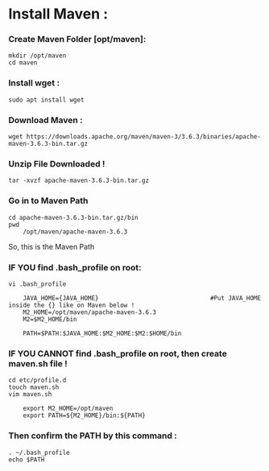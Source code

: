# Install Maven :

### Create Maven Folder [opt/maven]:
    mkdir /opt/maven
    cd maven

### Install wget :
    sudo apt install wget

### Download Maven :
    wget https://downloads.apache.org/maven/maven-3/3.6.3/binaries/apache-maven-3.6.3-bin.tar.gz
  
### Unzip File Downloaded !
    tar -xvzf apache-maven-3.6.3-bin.tar.gz
  
### Go in to Maven Path  
    cd apache-maven-3.6.3-bin.tar.gz/bin
    pwd
        /opt/maven/apache-maven-3.6.3
So, this is the Maven Path

### IF YOU find .bash_profile on root:
    vi .bash_profile
    
        JAVA_HOME={JAVA_HOME}                               #Put JAVA_HOME inside the {} like on Maven below !
        M2_HOME=/opt/maven/apache-maven-3.6.3
        M2=$M2_HOME/bin
        
        PATH=$PATH:$JAVA_HOME:$M2_HOME:$M2:$HOME/bin

### IF YOU CANNOT find .bash_profile on root, then create maven.sh file !
    cd etc/profile.d
    touch maven.sh
    vim maven.sh
        
        export M2_HOME=/opt/maven
        export PATH=${M2_HOME}/bin:${PATH}

### Then confirm the PATH by this command :
    . ~/.bash_profile
    echo $PATH
    
